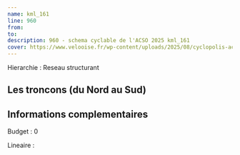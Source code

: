 ```yaml
---
name: kml_161 
line: 960
from: 
to:  
description: 960 - schema cyclable de l'ACSO 2025 kml_161 
cover: https://www.velooise.fr/wp-content/uploads/2025/08/cyclopolis-acso-960.jpg
---
```

Hierarchie : Reseau structurant



## Les troncons (du Nord au Sud)

## Informations complementaires

Budget  : 0 

Lineaire :

